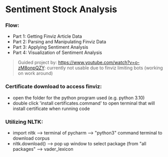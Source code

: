 # Sentiment Stock Analysis
### Flow:
- Part 1: Getting Finviz Article Data
- Part 2: Parsing and Manipulating Finviz Data
- Part 3: Applying Sentiment Analysis
- Part 4: Visualization of Sentiment Analysis
> Guided project by: https://www.youtube.com/watch?v=o-zM8onpQZY:
> currently not usable due to finviz limiting bots (working on work around)

### Certificate download to access finviz:
- open the folder for the python program used (e.g. python 3.10)
- double click 'install certificates.command' to open terminal that will install certificate when running code 

### Utilizing NLTK: 
- import nltk --> terminal of pycharm --> "python3" command terminal to download corpus
- nltk.download() --> pop up window to select package (from "all packages" --> vader_lexicon
